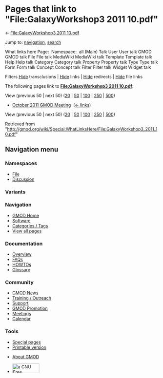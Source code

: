 <div id="mw-page-base" class="noprint">

</div>

<div id="mw-head-base" class="noprint">

</div>

<div id="content" class="mw-body" role="main">

<span id="top"></span>

<div id="mw-js-message" style="display:none;">

</div>



# <span dir="auto">Pages that link to "File:GalaxyWorkshop3 2011 10.pdf"</span>

<div id="bodyContent">

<div id="contentSub">

← [File:GalaxyWorkshop3 2011
10.pdf](/wiki/File:GalaxyWorkshop3_2011_10.pdf "File:GalaxyWorkshop3 2011 10.pdf")

</div>

<div id="jump-to-nav" class="mw-jump">

Jump to: [navigation](#mw-navigation), [search](#p-search)

</div>

<div id="mw-content-text">

What links here Page:  Namespace:  all (Main) Talk User User talk GMOD
GMOD talk File File talk MediaWiki MediaWiki talk Template Template talk
Help Help talk Category Category talk Property Property talk Type Type
talk Form Form talk Concept Concept talk Filter Filter talk Widget
Widget talk

Filters
[Hide](/mediawiki/index.php?title=Special:WhatLinksHere/File:GalaxyWorkshop3_2011_10.pdf&hidetrans=1 "Special:WhatLinksHere/File:GalaxyWorkshop3 2011 10.pdf")
transclusions \|
[Hide](/mediawiki/index.php?title=Special:WhatLinksHere/File:GalaxyWorkshop3_2011_10.pdf&hidelinks=1 "Special:WhatLinksHere/File:GalaxyWorkshop3 2011 10.pdf")
links \|
[Hide](/mediawiki/index.php?title=Special:WhatLinksHere/File:GalaxyWorkshop3_2011_10.pdf&hideredirs=1 "Special:WhatLinksHere/File:GalaxyWorkshop3 2011 10.pdf")
redirects \|
[Hide](/mediawiki/index.php?title=Special:WhatLinksHere/File:GalaxyWorkshop3_2011_10.pdf&hideimages=1 "Special:WhatLinksHere/File:GalaxyWorkshop3 2011 10.pdf")
file links

The following pages link to **[File:GalaxyWorkshop3 2011
10.pdf](/wiki/File:GalaxyWorkshop3_2011_10.pdf "File:GalaxyWorkshop3 2011 10.pdf")**:

View (previous 50 \| next 50)
([20](/mediawiki/index.php?title=Special:WhatLinksHere/File:GalaxyWorkshop3_2011_10.pdf&limit=20 "Special:WhatLinksHere/File:GalaxyWorkshop3 2011 10.pdf")
\|
[50](/mediawiki/index.php?title=Special:WhatLinksHere/File:GalaxyWorkshop3_2011_10.pdf&limit=50 "Special:WhatLinksHere/File:GalaxyWorkshop3 2011 10.pdf")
\|
[100](/mediawiki/index.php?title=Special:WhatLinksHere/File:GalaxyWorkshop3_2011_10.pdf&limit=100 "Special:WhatLinksHere/File:GalaxyWorkshop3 2011 10.pdf")
\|
[250](/mediawiki/index.php?title=Special:WhatLinksHere/File:GalaxyWorkshop3_2011_10.pdf&limit=250 "Special:WhatLinksHere/File:GalaxyWorkshop3 2011 10.pdf")
\|
[500](/mediawiki/index.php?title=Special:WhatLinksHere/File:GalaxyWorkshop3_2011_10.pdf&limit=500 "Special:WhatLinksHere/File:GalaxyWorkshop3 2011 10.pdf"))

- [October 2011 GMOD
  Meeting](/wiki/October_2011_GMOD_Meeting "October 2011 GMOD Meeting") ‎
  <span class="mw-whatlinkshere-tools">([←
  links](/mediawiki/index.php?title=Special:WhatLinksHere&target=October+2011+GMOD+Meeting "Special:WhatLinksHere"))</span>

View (previous 50 \| next 50)
([20](/mediawiki/index.php?title=Special:WhatLinksHere/File:GalaxyWorkshop3_2011_10.pdf&limit=20 "Special:WhatLinksHere/File:GalaxyWorkshop3 2011 10.pdf")
\|
[50](/mediawiki/index.php?title=Special:WhatLinksHere/File:GalaxyWorkshop3_2011_10.pdf&limit=50 "Special:WhatLinksHere/File:GalaxyWorkshop3 2011 10.pdf")
\|
[100](/mediawiki/index.php?title=Special:WhatLinksHere/File:GalaxyWorkshop3_2011_10.pdf&limit=100 "Special:WhatLinksHere/File:GalaxyWorkshop3 2011 10.pdf")
\|
[250](/mediawiki/index.php?title=Special:WhatLinksHere/File:GalaxyWorkshop3_2011_10.pdf&limit=250 "Special:WhatLinksHere/File:GalaxyWorkshop3 2011 10.pdf")
\|
[500](/mediawiki/index.php?title=Special:WhatLinksHere/File:GalaxyWorkshop3_2011_10.pdf&limit=500 "Special:WhatLinksHere/File:GalaxyWorkshop3 2011 10.pdf"))

</div>

<div class="printfooter">

Retrieved from
"<http://gmod.org/wiki/Special:WhatLinksHere/File:GalaxyWorkshop3_2011_10.pdf>"

</div>

<div id="catlinks" class="catlinks catlinks-allhidden">

</div>

<div class="visualClear">

</div>

</div>

</div>

<div id="mw-navigation">

## Navigation menu

<div id="mw-head">



<div id="left-navigation">

<div id="p-namespaces" class="vectorTabs" role="navigation"
aria-labelledby="p-namespaces-label">

### Namespaces

- <span id="ca-nstab-image"><a href="/wiki/File:GalaxyWorkshop3_2011_10.pdf" accesskey="c"
  title="View the file page [c]">File</a></span>
- <span id="ca-talk"><a
  href="/mediawiki/index.php?title=File_talk:GalaxyWorkshop3_2011_10.pdf&amp;action=edit&amp;redlink=1"
  accesskey="t"
  title="Discussion about the content page [t]">Discussion</a></span>

</div>

<div id="p-variants" class="vectorMenu emptyPortlet" role="navigation"
aria-labelledby="p-variants-label">

### 

### Variants[](#)

<div class="menu">

</div>

</div>

</div>

<div id="right-navigation">





</div>



</div>

</div>

</div>

<div id="mw-panel">

<div id="p-logo" role="banner">

<a href="/wiki/Main_Page"
style="background-image: url(http://gmod.org/images/GMOD-cogs.png);"
title="Visit the main page"></a>

</div>

<div id="p-Navigation" class="portal" role="navigation"
aria-labelledby="p-Navigation-label">

### Navigation

<div class="body">

- <span id="n-GMOD-Home">[GMOD Home](/wiki/Main_Page)</span>
- <span id="n-Software">[Software](/wiki/GMOD_Components)</span>
- <span id="n-Categories-.2F-Tags">[Categories /
  Tags](/wiki/Categories)</span>
- <span id="n-View-all-pages">[View all
  pages](/wiki/Special:AllPages)</span>

</div>

</div>

<div id="p-Documentation" class="portal" role="navigation"
aria-labelledby="p-Documentation-label">

### Documentation

<div class="body">

- <span id="n-Overview">[Overview](/wiki/Overview)</span>
- <span id="n-FAQs">[FAQs](/wiki/Category:FAQ)</span>
- <span id="n-HOWTOs">[HOWTOs](/wiki/Category:HOWTO)</span>
- <span id="n-Glossary">[Glossary](/wiki/Glossary)</span>

</div>

</div>

<div id="p-Community" class="portal" role="navigation"
aria-labelledby="p-Community-label">

### Community

<div class="body">

- <span id="n-GMOD-News">[GMOD News](/wiki/GMOD_News)</span>
- <span id="n-Training-.2F-Outreach">[Training /
  Outreach](/wiki/Training_and_Outreach)</span>
- <span id="n-Support">[Support](/wiki/Support)</span>
- <span id="n-GMOD-Promotion">[GMOD
  Promotion](/wiki/GMOD_Promotion)</span>
- <span id="n-Meetings">[Meetings](/wiki/Meetings)</span>
- <span id="n-Calendar">[Calendar](/wiki/Calendar)</span>

</div>

</div>

<div id="p-tb" class="portal" role="navigation"
aria-labelledby="p-tb-label">

### Tools

<div class="body">

- <span id="t-specialpages"><a href="/wiki/Special:SpecialPages" accesskey="q"
  title="A list of all special pages [q]">Special pages</a></span>
- <span id="t-print"><a
  href="/mediawiki/index.php?title=Special:WhatLinksHere/File:GalaxyWorkshop3_2011_10.pdf&amp;printable=yes"
  rel="alternate" accesskey="p"
  title="Printable version of this page [p]">Printable version</a></span>

</div>

</div>

</div>

</div>

<div id="footer" role="contentinfo">

- <span id="footer-places-about">[About
  GMOD](/wiki/GMOD:About "GMOD:About")</span>

<!-- -->

- <span id="footer-copyrightico">[<img src="http://www.gnu.org/graphics/gfdl-logo-small.png" width="88"
  height="31" alt="a GNU Free Documentation License" />](http://www.gnu.org/licenses/fdl-1.3.html)</span>


<div style="clear:both">

</div>

</div>
